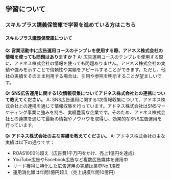 ## 学習について
### スキルプラス講義保管庫で学習を進めている方はこちら
#### スキルプラス講義保管庫について

**Q: 営業活動中に広告運用コースのテンプレを使用する際、アドネス株式会社の情報を使っても問題はありますか？**
A: 広告運用コースのテンプレを使用する際に、アドネス株式会社の情報を使っても問題ありません。アドネス株式会社の実績や強みを示すことで信頼性や実績をアピールすることができます。ただし、他社の実績をそのまま利用する場合は、引用や参照を明示することが望ましいです。

**Q: SNS広告運用に関する1次情報収集についてアドネス株式会社との連携について教えてください。**
A: SNS広告運用に関する1次情報収集について、アドネス株式会社との連携を通じて情報収集を行っています。アドネス株式会社はSNSマーケティング事業に強みを持ち、実績豊富な企業です。そのため、アドネス株式会社との連携を通じて最新の情報やノウハウを取得し、効果的なSNS広告運用を行っています。

**Q: アドネス株式会社の主な実績を教えてください。**
A: アドネス株式会社の主な実績は以下の通りです：
- ROAS1000％超え（広告費1千万円をかけ、売上1億円を達成）
- YouTube広告やFacebook広告など複数広告媒体を運用中
- リード獲得に特化した広告運用の実績は業界No.1規模
- 運用消化額は年間1億円超え（売上規模年間10億円）

